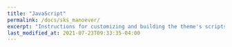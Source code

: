 ```yaml
---
title: "JavaScript"
permalink: /docs/sks_manoever/
excerpt: "Instructions for customizing and building the theme's scripts."
last_modified_at: 2021-07-23T09:33:35-04:00
---
```


